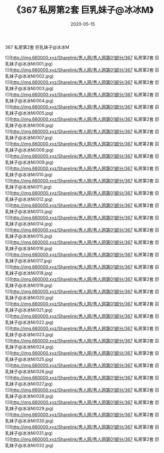 ﻿---
layout: post
title:  《367 私房第2套 巨乳妹子@冰冰M》
date:   2020-05-15
img: http://img.660000.xyz/Sharelink/秀人网/秀人网第01部分/367 私房第2套 巨乳妹子@冰冰M/000.jpg
categories: [美女, 清纯, 唯美]
---

367 私房第2套 巨乳妹子@冰冰M

  ![](http://img.660000.xyz/Sharelink/秀人网/秀人网第01部分/367 私房第2套 巨乳妹子@冰冰M/001.jpg) <br> ![](http://img.660000.xyz/Sharelink/秀人网/秀人网第01部分/367 私房第2套 巨乳妹子@冰冰M/002.jpg) <br> ![](http://img.660000.xyz/Sharelink/秀人网/秀人网第01部分/367 私房第2套 巨乳妹子@冰冰M/003.jpg) <br> ![](http://img.660000.xyz/Sharelink/秀人网/秀人网第01部分/367 私房第2套 巨乳妹子@冰冰M/004.jpg) <br> ![](http://img.660000.xyz/Sharelink/秀人网/秀人网第01部分/367 私房第2套 巨乳妹子@冰冰M/005.jpg) <br> ![](http://img.660000.xyz/Sharelink/秀人网/秀人网第01部分/367 私房第2套 巨乳妹子@冰冰M/006.jpg) <br> ![](http://img.660000.xyz/Sharelink/秀人网/秀人网第01部分/367 私房第2套 巨乳妹子@冰冰M/007.jpg) <br> ![](http://img.660000.xyz/Sharelink/秀人网/秀人网第01部分/367 私房第2套 巨乳妹子@冰冰M/008.jpg) <br> ![](http://img.660000.xyz/Sharelink/秀人网/秀人网第01部分/367 私房第2套 巨乳妹子@冰冰M/009.jpg) <br> ![](http://img.660000.xyz/Sharelink/秀人网/秀人网第01部分/367 私房第2套 巨乳妹子@冰冰M/010.jpg) <br> ![](http://img.660000.xyz/Sharelink/秀人网/秀人网第01部分/367 私房第2套 巨乳妹子@冰冰M/011.jpg) <br> ![](http://img.660000.xyz/Sharelink/秀人网/秀人网第01部分/367 私房第2套 巨乳妹子@冰冰M/012.jpg) <br> ![](http://img.660000.xyz/Sharelink/秀人网/秀人网第01部分/367 私房第2套 巨乳妹子@冰冰M/013.jpg) <br> ![](http://img.660000.xyz/Sharelink/秀人网/秀人网第01部分/367 私房第2套 巨乳妹子@冰冰M/014.jpg) <br> ![](http://img.660000.xyz/Sharelink/秀人网/秀人网第01部分/367 私房第2套 巨乳妹子@冰冰M/015.jpg) <br> ![](http://img.660000.xyz/Sharelink/秀人网/秀人网第01部分/367 私房第2套 巨乳妹子@冰冰M/016.jpg) <br> ![](http://img.660000.xyz/Sharelink/秀人网/秀人网第01部分/367 私房第2套 巨乳妹子@冰冰M/017.jpg) <br> ![](http://img.660000.xyz/Sharelink/秀人网/秀人网第01部分/367 私房第2套 巨乳妹子@冰冰M/018.jpg) <br> ![](http://img.660000.xyz/Sharelink/秀人网/秀人网第01部分/367 私房第2套 巨乳妹子@冰冰M/019.jpg) <br> ![](http://img.660000.xyz/Sharelink/秀人网/秀人网第01部分/367 私房第2套 巨乳妹子@冰冰M/020.jpg) <br> ![](http://img.660000.xyz/Sharelink/秀人网/秀人网第01部分/367 私房第2套 巨乳妹子@冰冰M/021.jpg) <br> ![](http://img.660000.xyz/Sharelink/秀人网/秀人网第01部分/367 私房第2套 巨乳妹子@冰冰M/022.jpg) <br> ![](http://img.660000.xyz/Sharelink/秀人网/秀人网第01部分/367 私房第2套 巨乳妹子@冰冰M/023.jpg) <br> ![](http://img.660000.xyz/Sharelink/秀人网/秀人网第01部分/367 私房第2套 巨乳妹子@冰冰M/024.jpg) <br> ![](http://img.660000.xyz/Sharelink/秀人网/秀人网第01部分/367 私房第2套 巨乳妹子@冰冰M/025.jpg) <br> ![](http://img.660000.xyz/Sharelink/秀人网/秀人网第01部分/367 私房第2套 巨乳妹子@冰冰M/026.jpg) <br> ![](http://img.660000.xyz/Sharelink/秀人网/秀人网第01部分/367 私房第2套 巨乳妹子@冰冰M/027.jpg) <br> ![](http://img.660000.xyz/Sharelink/秀人网/秀人网第01部分/367 私房第2套 巨乳妹子@冰冰M/028.jpg) <br> ![](http://img.660000.xyz/Sharelink/秀人网/秀人网第01部分/367 私房第2套 巨乳妹子@冰冰M/029.jpg) <br> ![](http://img.660000.xyz/Sharelink/秀人网/秀人网第01部分/367 私房第2套 巨乳妹子@冰冰M/030.jpg) <br> ![](http://img.660000.xyz/Sharelink/秀人网/秀人网第01部分/367 私房第2套 巨乳妹子@冰冰M/031.jpg) <br> ![](http://img.660000.xyz/Sharelink/秀人网/秀人网第01部分/367 私房第2套 巨乳妹子@冰冰M/032.jpg) <br>